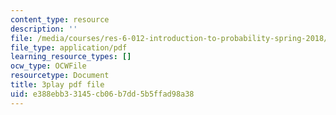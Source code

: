 ```yaml
---
content_type: resource
description: ''
file: /media/courses/res-6-012-introduction-to-probability-spring-2018/e388ebb33145cb06b7dd5b5ffad98a38_vJAG4EzSQZA.pdf
file_type: application/pdf
learning_resource_types: []
ocw_type: OCWFile
resourcetype: Document
title: 3play pdf file
uid: e388ebb3-3145-cb06-b7dd-5b5ffad98a38
---
```

